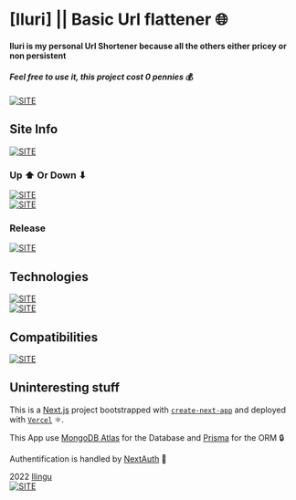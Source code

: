 # [Iluri] || Basic Url flattener 🌐

#### **Iluri is my personal Url Shortener because all the others either pricey or non persistent**

#### _Feel free to use it, this project cost 0 pennies_ 💰

[![SITE](https://forthebadge.com/images/badges/check-it-out.svg)](https://iluri.vercel.app)

## Site Info

[![SITE](https://img.shields.io/maintenance/yes/2022)](https://iluri.vercel.app)

### Up ⬆ Or Down ⬇

[![SITE](https://img.shields.io/website-up-down-green-red/https/iluri.vercel.app.svg)](https://iluri.vercel.app/)  
[![SITE](https://therealsujitk-vercel-badge.vercel.app/?app=iluri)](https://vercel.com/)

### Release

[![SITE](https://img.shields.io/badge/ACK%20release-rc%2012-blue)](https://iluri.vercel.app/)

## Technologies

[![SITE](https://img.shields.io/badge/dependencies-up%20to%20date-green)](https://www.npmjs.com/)  
[![SITE](https://img.shields.io/static/v1?label=MADE%20WITH&message=NextJS&color=61DBFB)](https://nextjs.org/)

## Compatibilities

[![SITE](https://img.shields.io/static/v1?label=Compatible%20With&message=all&color=C13B3A)](https://iluri.vercel.app/)

## Uninteresting stuff

This is a [Next.js](https://nextjs.org/) project bootstrapped with [`create-next-app`](https://github.com/vercel/next.js/tree/canary/packages/create-next-app) and deployed with [`Vercel`](https://vercel.com/) ⚛.

This App use [MongoDB Atlas](https://mongodb.com/) for the Database and [Prisma](https://prisma.io) for the ORM 🔒

Authentification is handled by [NextAuth](https://next-auth.js.org/) 🔰

2022 [Ilingu](https://github.com/Ilingu)  
[![SITE](https://img.shields.io/badge/Licence-MIT-yellow)](https://github.com/Ilingu/ack_v2/blob/main/LICENSE)
